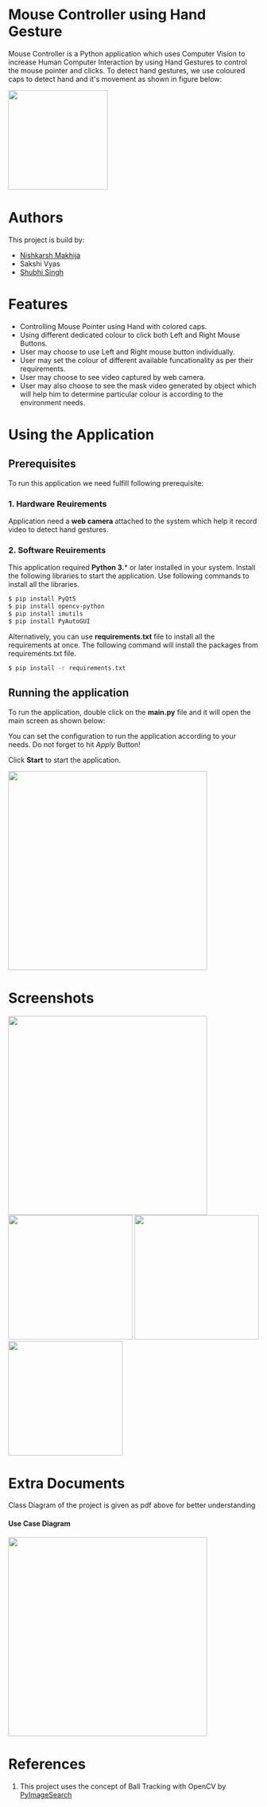# Mouse Controller using Hand Gesture


Mouse Controller is a Python application which uses Computer Vision to increase Human Computer Interaction by using Hand Gestures to control the mouse pointer and clicks. 
To detect hand gestures, we use coloured caps to detect hand and it's movement as shown in figure below:

<img src="./Screenshots/Camera1.jpg" height="200" />

# Authors
This project is build by:
- [Nishkarsh Makhija](https://github.com/NishkarshMakhija)
- Sakshi Vyas
- [Shubhi Singh](https://github.com/ShubhiSingh939)

# Features

  - Controlling Mouse Pointer using Hand with colored caps.
  - Using different dedicated colour to click both Left and Right Mouse Buttons.
  - User may choose to use Left and Right mouse button individually.
  - User may set the colour of different available funcationality as per their requirements.
  - User may choose to see video captured by web camera.
  - User may also choose to see the mask video generated by object which will help him to determine particular colour is according to the environment needs.

# Using the Application

## Prerequisites
To run this application we need fulfill following prerequisite:
### 1. Hardware Reuirements
Application need a **web camera** attached to the system which help it record video to detect hand gestures.
### 2. Software Reuirements
This application required **Python 3.*** or later installed in your system.
Install the following libraries to start the application.
Use following commands to install all the libraries.
```sh
$ pip install PyQt5
$ pip install opencv-python
$ pip install imutils
$ pip install PyAutoGUI
```

Alternatively, you can use **requirements.txt** file to install all the requirements at once.
The following command will install the packages from requirements.txt file.
```sh
$ pip install -r requirements.txt
```

## Running the application

To run the application, double click on the **main.py** file and it will open the main screen as shown below:

You can set the configuration to run the application according to your needs. Do not forget to hit *Apply* Button!

Click **Start** to start the application.

<img src="./Screenshots/UI.png" height="400" />

# Screenshots

<img src="./Screenshots/UI.png" height="400" />
<img src="./Screenshots/Camera1.jpg" height="250" />
<img src="./Screenshots/HSV.png" height="250" />
<img src="./Screenshots/Mask.png" height="230" />

# Extra Documents

Class Diagram of the project is given as pdf above for better understanding

#### Use Case Diagram
<img src="./Screenshots/Use Case Diagram.png" height="400" />

# References
1. This project uses the concept of Ball Tracking with OpenCV by [PyImageSearch](https://www.pyimagesearch.com)
